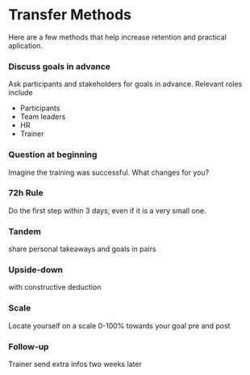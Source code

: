 
# Transfer Methods

Here are a few methods that help increase retention and practical aplication.

### Discuss goals in advance

Ask participants and stakeholders for goals in advance. Relevant roles include

-   Participants
-   Team leaders
-   HR
-   Trainer

### Question at beginning

Imagine the training was successful. What changes for you?

### 72h Rule

Do the first step within 3 days, even if it is a very small one.

### Tandem

share personal takeaways and goals in pairs

### Upside-down

with constructive deduction

### Scale

Locate yourself on a scale 0-100% towards your goal pre and post

### Follow-up

Trainer send extra infos two weeks later

